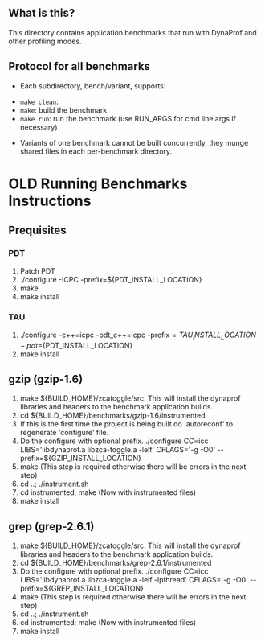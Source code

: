 



What is this?
-------------

This directory contains application benchmarks that run with DynaProf
and other profiling modes.

Protocol for all benchmarks
---------------------------

 * Each subdirectory, bench/variant, supports:
  - `make clean`: 
  - `make`: build the benchmark
  - `make run`: run the benchmark (use RUN_ARGS for cmd line args if necessary)

 * Variants of one benchmark cannot be built concurrently, they munge
   shared files in each per-benchmark directory.



OLD Running Benchmarks Instructions
===================================

Prequisites
-----------

### PDT

 1. Patch PDT
 2. ./configure -ICPC -prefix=${PDT_INSTALL_LOCATION}
 3. make 
 4. make install

### TAU

 1. ./configure -c++=icpc -pdt_c++=icpc -prefix$={TAU_INSTALL_LOCATION} -pdt=${PDT_INSTALL_LOCATION}
 2. make install

gzip (gzip-1.6)
---------------

1. make ${BUILD_HOME}/zcatoggle/src. This will install the dynaprof libraries and headers to the benchmark application builds.
2. cd ${BUILD_HOME}/benchmarks/gzip-1.6/instrumented
3. If this is the first time the project is being built do 'autoreconf' to regenerate 'configure' file.
4. Do the configure with optional prefix. 
     ./configure CC=icc LIBS='libdynaprof.a libzca-toggle.a -lelf' CFLAGS='-g -O0' --prefix=${GZIP_INSTALL_LOCATION}
5. make (This step is required otherwise there will be errors in the next step)
6. cd ..; ./instrument.sh
7. cd instrumented; make (Now with instrumented files)
8. make install

grep (grep-2.6.1)
-----------------

1. make ${BUILD_HOME}/zcatoggle/src. This will install the dynaprof libraries and headers to the benchmark application builds.
2. cd ${BUILD_HOME}/benchmarks/grep-2.6.1/instrumented
3. Do the configure with optional prefix. 
     ./configure CC=icc LIBS='libdynaprof.a libzca-toggle.a -lelf -lpthread' CFLAGS='-g -O0' --prefix=${GREP_INSTALL_LOCATION}
4. make (This step is required otherwise there will be errors in the next step)
5. cd ..; ./instrument.sh
6. cd instrumented; make (Now with instrumented files)
7. make install


